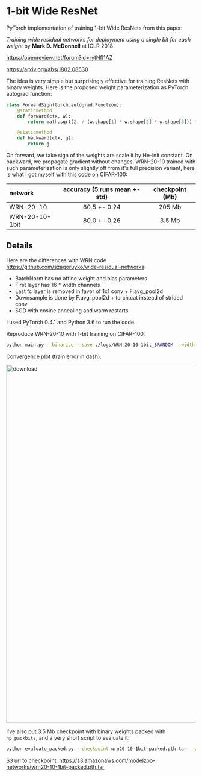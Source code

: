 1-bit Wide ResNet
===========

PyTorch implementation of training 1-bit Wide ResNets from this paper:

*Training wide residual networks for deployment using a single bit for each weight* by **Mark D. McDonnell** at ICLR 2018

<https://openreview.net/forum?id=rytNfI1AZ>

<https://arxiv.org/abs/1802.08530>

The idea is very simple but surprisingly effective for training ResNets with binary weights. Here is the proposed weight parameterization as PyTorch autograd function:

```python
class ForwardSign(torch.autograd.Function):
    @staticmethod
    def forward(ctx, w):
        return math.sqrt(2. / (w.shape[1] * w.shape[2] * w.shape[3])) * w.sign()

    @staticmethod
    def backward(ctx, g):
        return g
```

On forward, we take sign of the weights are scale it by He-init constant. On backward, we propagate gradient without changes. WRN-20-10 trained with such parameterization is only slightly off from it's full precision variant, here is what I got myself with this code on CIFAR-100:

| network | accuracy (5 runs mean +- std) | checkpoint (Mb) |
|:---|:---:|:---:|
| WRN-20-10 | 80.5 +- 0.24 | 205 Mb |
| WRN-20-10-1bit | 80.0 +- 0.26 | 3.5 Mb |

## Details

Here are the differences with WRN code <https://github.com/szagoruyko/wide-residual-networks>:

* BatchNorm has no affine weight and bias parameters
* First layer has 16 * width channels
* Last fc layer is removed in favor of 1x1 conv + F.avg_pool2d
* Downsample is done by F.avg_pool2d + torch.cat instead of strided conv
* SGD with cosine annealing and warm restarts

I used PyTorch 0.4.1 and Python 3.6 to run the code.

Reproduce WRN-20-10 with 1-bit training on CIFAR-100:

```bash
python main.py --binarize --save ./logs/WRN-20-10-1bit_$RANDOM --width 10 --dataset CIFAR100
```

Convergence plot (train error in dash):

<img width="950" alt="download" src="https://user-images.githubusercontent.com/4953728/44685365-968ea500-aa4b-11e8-8615-684120f13953.png">

I've also put 3.5 Mb checkpoint with binary weights packed with `np.packbits`, and a very short script to evaluate it:

```bash
python evaluate_packed.py --checkpoint wrn20-10-1bit-packed.pth.tar --width 10 --dataset CIFAR100
```

S3 url to checkpoint: <https://s3.amazonaws.com/modelzoo-networks/wrn20-10-1bit-packed.pth.tar>
